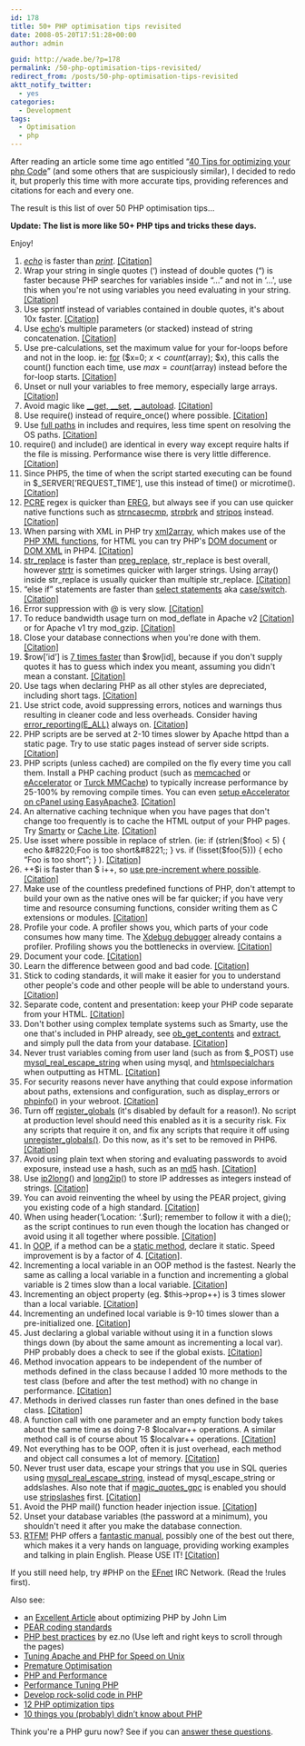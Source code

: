```yaml
---
id: 178
title: 50+ PHP optimisation tips revisited
date: 2008-05-20T17:51:28+00:00
author: admin

guid: http://wade.be/?p=178
permalink: /50-php-optimisation-tips-revisited/
redirect_from: /posts/50-php-optimisation-tips-revisited
aktt_notify_twitter:
  - yes
categories:
  - Development
tags:
  - Optimisation
  - php
---
```

<p class="lead">
  After reading an article some time ago entitled &#8220;<a href="http://digg.com/programming/40_Tips_for_optimizing_your_php_Code">40 Tips for optimizing your php Code</a>&#8221; (and some others that are suspiciously similar), I decided to redo it, but properly this time with more accurate tips, providing references and citations for each and every one.
</p>

The result is this list of over 50 PHP optimisation tips&#8230;

**Update: The list is more like 50+ PHP tips and tricks these days.**

Enjoy!

<!--more-->

  1. [_echo_](http://www.php.net/echo) is faster than [_print_](http://www.php.net/print). [[Citation]](http://web.archive.org/web/20050407085143/http://dynacker.dotgeek.org/printvsecho/)
  2. Wrap your string in single quotes (&#8216;) instead of double quotes (&#8220;) is faster because PHP searches for variables inside &#8220;&#8230;&#8221; and not in &#8216;&#8230;', use this when you're not using variables you need evaluating in your string. [[Citation]](http://spindrop.us/2007/03/03/php-double-versus-single-quotes/)
  3. Use sprintf instead of variables contained in double quotes, it's about 10x faster. [[Citation]](http://teroheikkinen.iki.fi/blog/php-s_different_echo_methods_performance_comparison/)
  4. Use [echo](http://www.php.net/echo)&#8216;s multiple parameters (or stacked) instead of string concatenation. [[Citation]](http://blog.libssh2.org/index.php?/archives/28-How-long-is-a-piece-of-string.html)
  5. Use pre-calculations, set the maximum value for your for-loops before and not in the loop. ie: [for](http://www.php.net/for) ($x=0; $x < count($array); $x), this calls the count() function each time, use $max=count($array) instead before the for-loop starts. [[Citation]](http://www.php.lt/benchmark/phpbench.php)
  6. Unset or null your variables to free memory, especially large arrays. [[Citation]](http://lists.nyphp.org/pipermail/talk/2003-January/001855.html)
  7. Avoid magic like [\_\_get, \_\_set](http://uk2.php.net/manual/en/language.oop5.overloading.php), [__autoload](http://www.php.net/__autoload). [[Citation]](http://www.ilia.ws/files/zend_performance.pdf)
  8. Use require() instead of require_once() where possible. [[Citation]](http://peter.mapledesign.co.uk/weblog/archives/writing-faster-php-code-1-require_once)
  9. Use [full paths](http://en.wikipedia.org/wiki/Path_(computing)) in includes and requires, less time spent on resolving the OS paths. [[Citation]](http://t3.dotgnu.info/blog/php/include_once-mostly-harmless.html)
 10. require() and include() are identical in every way except require halts if the file is missing. Performance wise there is very little difference. [[Citation]](http://groups.google.com/group/php.general/browse_thread/thread/72332fe1ed21e104/b1650148cd6e3c17?lnk=st&q=php+require+vs+include+performance#b1650148cd6e3c17)
 11. Since PHP5, the time of when the script started executing can be found in $\_SERVER[’REQUEST\_TIME’], use this instead of time() or microtime(). [[Citation]](http://www.php.net/time)
 12. [PCRE](http://www.php.net/pcre) regex is quicker than [EREG](http://www.php.net/ereg), but always see if you can use quicker native functions such as [strncasecmp](http://www.php.net/strncasecmp), [strpbrk](http://www.php.net/strpbrk) and [stripos](http://www.php.net/stripos) instead. [[Citation]](http://talks.php.net/show/php-best-practices/36)
 13. When parsing with XML in PHP try [xml2array](http://www.bin-co.com/php/scripts/xml2array/), which makes use of the [PHP XML functions](http://www.php.net/xml), for HTML you can try PHP's [DOM document](http://www.php.net/dom) or [DOM XML](http://www.php.net/domxml) in PHP4. [[Citation]](http://htmlparsing.icenine.ca/)
 14. [str_replace](http://www.php.net/str_replace) is faster than [preg_replace](http://www.php.net/preg_replace), str_replace is best overall, however [strtr](http://www.php.net/strtr) is sometimes quicker with larger strings. Using array() inside str\_replace is usually quicker than multiple str\_replace. [[Citation]](http://www.tummblr.com/web-development/php/php-speed-of-string-replacement-functions/)
 15. &#8220;else if&#8221; statements are faster than [select statements](http://en.wikipedia.org/wiki/Switch_statement) aka [case/switch](http://www.php.net/switch). [[Citation]](http://www.php.lt/benchmark/phpbench.php)
 16. Error suppression with @ is very slow. [[Citation]](http://michelf.com/weblog/2005/bad-uses-of-the-at-operator/)
 17. To reduce bandwidth usage turn on mod_deflate in Apache v2 [[Citation]](http://howtoforge.com/apache2_mod_deflate) or for Apache v1 try mod_gzip. [[Citation]](http://talks.php.net/show/php-best-practices/40)
 18. Close your database connections when you're done with them. [[Citation]](http://uk.php.net/manual/en/function.mysql-close.php#69063)
 19. $row[’id’] is [7 times faster](http://www.moskalyuk.com/blog/php-optimization-tips/1272) than $row[id], because if you don't supply quotes it has to guess which index you meant, assuming you didn't mean a constant. [[Citation]](http://www.php.net/constants#language.constants.syntax)
 20. Use <?php &#8230; ?> tags when declaring PHP as all other styles are depreciated, including short tags. [[Citation]](http://talks.php.net/show/php-best-practices/10)
 21. Use strict code, avoid suppressing errors, notices and warnings thus resulting in cleaner code and less overheads. Consider having [error\_reporting(E\_ALL)](http://www.php.net/error_reporting) always on. [[Citation]](http://talks.php.net/show/php-best-practices/11)
 22. PHP scripts are be served at 2-10 times slower by Apache httpd than a static page. Try to use static pages instead of server side scripts. [[Citation]](http://talks.php.net/show/php-best-practices/34)
 23. PHP scripts (unless cached) are compiled on the fly every time you call them. Install a PHP caching product (such as [memcached](http://www.php.net/memcache) or [eAccelerator](http://eaccelerator.net/) or [Turck MMCache](http://sourceforge.net/projects/turck-mmcache/)) to typically increase performance by 25-100% by removing compile times. You can even [setup eAccelerator on cPanel using EasyApache3](http://www.cpanel.net/support/docs/ea/ea3/ea3php_php_extensionmgr.html). [[Citation]](http://www.phpfive.net/php-opcode-caching-with-eaccelerator-article45.htm)
 24. An alternative caching technique when you have pages that don't change too frequently is to cache the HTML output of your PHP pages. Try [Smarty](http://smarty.php.net/) or [Cache Lite](http://pear.php.net/Cache_Lite). [[Citation]](http://phplens.com/phpeverywhere/tuning-apache-php)
 25. Use isset where possible in replace of strlen. (ie: if (strlen($foo) < 5) { echo &#8220;Foo is too short&#8221;; } vs. if (!isset($foo{5})) { echo &#8220;Foo is too short&#8221;; } ). [[Citation]](http://blog.dynom.nl/archives/String-length-vs-isset-to-check-string-lengths_20070807_5.html)
 26. ++$i is faster than $ i++, so [use pre-increment where possible](http://www.hudzilla.org/phpwiki/index.php?title=Pre-increment_where_possible). [[Citation]](http://talks.php.net/show/php-best-practices/32)
 27. Make use of the countless predefined functions of PHP, don't attempt to build your own as the native ones will be far quicker; if you have very time and resource consuming functions, consider writing them as C extensions or modules. [[Citation]](http://talks.php.net/show/php-best-practices/31)
 28. Profile your code. A profiler shows you, which parts of your code consumes how many time. The [Xdebug debugger](http://xdebug.org/) already contains a profiler. Profiling shows you the bottlenecks in overview. [[Citation]](http://talks.php.net/show/php-best-practices/39)
 29. Document your code. [[Citation]](http://talks.php.net/show/php-best-practices/16)
 30. Learn the difference between good and bad code. [[Citation]](http://www.sitepoint.com/blogs/2007/05/25/good-and-bad-php-code/)
 31. Stick to coding standards, it will make it easier for you to understand other people's code and other people will be able to understand yours. [[Citation]](http://talks.php.net/show/php-best-practices/15)
 32. Separate code, content and presentation: keep your PHP code separate from your HTML. [[Citation]](http://www.ibm.com/developerworks/library/wa-phprock1/index.html)
 33. Don't bother using complex template systems such as Smarty, use the one that's included in PHP already, see [ob\_get\_contents](http://www.php.net/ob_get_contents) and [extract](http://www.php.net/extract), and simply pull the data from your database. [[Citation]](http://www.massassi.com/php/articles/template_engines/)
 34. Never trust variables coming from user land (such as from $_POST) use [mysql\_real\_escape_string](http://www.php.net/mysql_real_escape_string) when using mysql, and [htmlspecialchars](http://www.php.net/htmlspecialchars) when outputting as HTML. [[Citation]](http://talks.php.net/show/php-best-practices/19)
 35. For security reasons never have anything that could expose information about paths, extensions and configuration, such as display_errors or [phpinfo](http://www.php.net/phpinfo)() in your webroot. [[Citation]](http://talks.php.net/show/php-best-practices/24)
 36. Turn off [register_globals](http://www.php.net/register_globals) (it's disabled by default for a reason!). No script at production level should need this enabled as it is a security risk. Fix any scripts that require it on, and fix any scripts that require it off using [unregister_globals()](http://uk.php.net/manual/en/security.globals.php#82542). Do this now, as it's set to be removed in PHP6. [[Citation]](http://talks.php.net/show/php-best-practices/27)
 37. Avoid using plain text when storing and evaluating passwords to avoid exposure, instead use a hash, such as an [md5](http://www.php.net/md5) hash. [[Citation]](http://talks.php.net/show/php-best-practices/28)
 38. Use [ip2long](http://www.php.net/ip2long)() and [long2ip](http://www.php.net/long2ip)() to store IP addresses as integers instead of strings. [[Citation]](http://blog.rightbrainnetworks.com/2006/09/18/10-things-you-probably-didnt-know-about-php/)
 39. You can avoid reinventing the wheel by using the PEAR project, giving you existing code of a high standard. [[Citation]](http://www.moskalyuk.com/blog/php-optimization-tips/1272)
 40. When using header(&#8216;Location: &#8216;.$url); remember to follow it with a die(); as the script continues to run even though the location has changed or avoid using it all together where possible. [[Citation]](http://richardlynch.blogspot.com/2007/06/php-header-location-redirect-refresh.html)
 41. In [OOP](http://www.php.net/oop), if a method can be a [static method](http://en.wikipedia.org/wiki/Method_(computer_science)#Static_methods), declare it static. Speed improvement is by a factor of 4. [[Citation]](http://ilia.ws/files/frankfurt_perf.pdf).
 42. Incrementing a local variable in an OOP method is the fastest. Nearly the same as calling a local variable in a function and incrementing a global variable is 2 times slow than a local variable. [[Citation]](http://phplens.com/lens/php-book/optimizing-debugging-php.php)
 43. Incrementing an object property (eg. $this->prop++) is 3 times slower than a local variable. [[Citation]](http://phplens.com/lens/php-book/optimizing-debugging-php.php)
 44. Incrementing an undefined local variable is 9-10 times slower than a pre-initialized one. [[Citation]](http://phplens.com/lens/php-book/optimizing-debugging-php.php)
 45. Just declaring a global variable without using it in a function slows things down (by about the same amount as incrementing a local var). PHP probably does a check to see if the global exists. [[Citation]](http://phplens.com/lens/php-book/optimizing-debugging-php.php)
 46. Method invocation appears to be independent of the number of methods defined in the class because I added 10 more methods to the test class (before and after the test method) with no change in performance. [[Citation]](http://phplens.com/lens/php-book/optimizing-debugging-php.php)
 47. Methods in derived classes run faster than ones defined in the base class. [[Citation]](http://phplens.com/lens/php-book/optimizing-debugging-php.php)
 48. A function call with one parameter and an empty function body takes about the same time as doing 7-8 $localvar++ operations. A similar method call is of course about 15 $localvar++ operations. [[Citation]](http://phplens.com/lens/php-book/optimizing-debugging-php.php)
 49. Not everything has to be OOP, often it is just overhead, each method and object call consumes a lot of memory. [[Citation]](http://talks.php.net/show/php-best-practices/33)
 50. Never trust user data, escape your strings that you use in SQL queries using [mysql\_real\_escape_string](http://www.php.net/mysql_real_escape_string), instead of mysql\_escape\_string or addslashes. Also note that if [magic\_quotes\_gpc](http://www.php.net/magic_quotes_gpc) is enabled you should use [stripslashes](http://www.php.net/stripslashes) first. [[Citation]](http://www.jemjabella.co.uk/articles/php-security-tips)
 51. Avoid the PHP mail() function header injection issue. [[Citation]](http://uk3.php.net/manual/en/function.mail.php#56788)
 52. Unset your database variables (the password at a minimum), you shouldn't need it after you make the database connection.
 53. [RTFM!](http://en.wikipedia.org/wiki/RTFM) PHP offers a [fantastic manual](http://www.php.net/manual/), possibly one of the best out there, which makes it a very hands on language, providing working examples and talking in plain English. Please USE IT! [[Citation]](http://xkcd.com/293/)

If you still need help, try #PHP on the [EFnet](http://chat.efnet.org/) IRC Network. (Read the !rules first).

Also see:

  * an <a href="http://phplens.com/lens/php-book/optimizing-debugging-php.php" target="_blank">Excellent Article</a> about optimizing PHP by John Lim
  * [PEAR coding standards](http://pear.php.net/manual/en/standards.php)
  * [PHP best practices](http://talks.php.net/show/php-best-practices/) by ez.no (Use left and right keys to scroll through the pages)
  * [Tuning Apache and PHP for Speed on Unix](http://phplens.com/phpeverywhere/tuning-apache-php)
  * [Premature Optimisation](http://c2.com/cgi/wiki?PrematureOptimization)
  * [PHP and Performance](http://ilia.ws/files/frankfurt_perf.pdf)
  * [Performance Tuning PHP](http://www.scribd.com/doc/10633/Performance-Tuning-PHP)
  * [Develop rock-solid code in PHP](http://www.ibm.com/developerworks/library/wa-phprock1/index.html)
  * [12 PHP optimization tips](http://www.moskalyuk.com/blog/php-optimization-tips/1272)
  * [10 things you (probably) didn’t know about PHP](http://blog.rightbrainnetworks.com/2006/09/18/10-things-you-probably-didnt-know-about-php/)

Think you're a PHP guru now? See if you can [answer these questions](http://www.nickhalstead.com/2007/05/23/php-interview-questions-from-yahoo/).